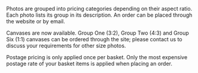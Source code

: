 Photos are grouped into pricing categories depending on their aspect ratio. 
Each photo lists its group in its description. 
An order can be placed through the website or by email.

Canvases are now available. 
Group One (3:2), Group Two (4:3) and Group Six (1:1) canvases can be ordered through the site; 
please contact us to discuss your requirements for other size photos.

Postage pricing is only applied once per basket. 
Only the most expensive postage rate of your basket items is applied when placing an order.
